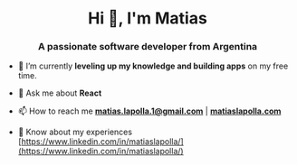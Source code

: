 <h1 align="center">Hi 👋, I'm Matias</h1>
<h3 align="center">A passionate software developer from Argentina</h3>

- 🔭 I’m currently **leveling up my knowledge and building apps** on my free time.

- 💬 Ask me about **React**

- 📫 How to reach me **matias.lapolla.1@gmail.com** | **[matiaslapolla.com](matiaslapolla.com)**

- 📄 Know about my experiences [https://www.linkedin.com/in/matiaslapolla/](https://www.linkedin.com/in/matiaslapolla/)

